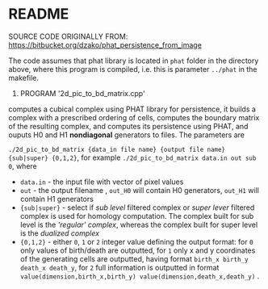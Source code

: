 # README #

SOURCE CODE ORIGINALLY FROM: https://bitbucket.org/dzako/phat_persistence_from_image


The code assumes that phat library is located in `phat` folder in the directory above, where this program is compiled, i.e.
this is parameter `../phat` in the makefile.

1. PROGRAM '2d_pic_to_bd_matrix.cpp'

computes a cubical complex using PHAT library for persistence, it builds a complex with a prescribed ordering of cells,
computes the boundary matrix of the resulting complex, and computes its persistence using PHAT, and ouputs H0 and H1 
**nondiagonal** generators to files. The parameters are 

`./2d_pic_to_bd_matrix {data_in file name} {output file name} {sub|super} {0,1,2}`, 
for example `./2d_pic_to_bd_matrix data.in out sub 0`, where 

 * `data.in` - the input file with vector of pixel values
 * `out` - the output filename , `out_H0` will contain H0 generators, `out_H1` will contain H1 generators
 * `{sub|super}` - select if *sub level* filtered complex or *super lever* filtered complex is used for homology computation. The complex built for sub level is the *'regular' complex*, whereas the complex built for super level is the *dualized complex*
 * `{0,1,2}` - either `0`, `1` or `2` integer value defining the output format: for `0` only values of birth/death are outputted,
for `1` only x and y coordinates of the generating cells are outputted, having format `birth_x birth_y death_x death_y`,
for `2` full information is outputted in format `value(dimension,birth_x,birth_y) value(dimension,death_x,death_y)`	.
